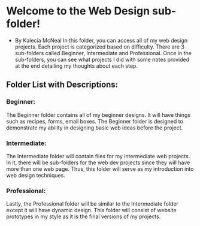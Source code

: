 # Welcome to the Web Design sub-folder!
- By Kalecia McNeal 
In this folder, you can access all of my web design projects. Each project is categorized based on difficulty. There are 3 sub-folders called Beginner, Intermediate and Professional. Once in the sub-folders, you can see what projects I did with some notes provided at the end detailing my thoughts about each step. 

## Folder List with Descriptions:

### Beginner:
The Beginner folder contains all of my beginner designs. It will have things such as recipes, forms, email boxes. The Beginner folder is designed to demonstrate my ability in designing basic web ideas before the project. 

### Intermediate:
The Intermediate folder will contain files for my intermediate web projects. In it, there will be sub-folders for the web dev projects since they will have more than one web page. Thus, this folder will serve as my introduction into web design techniques.  

### Professional: 
Lastly, the Professional folder will be similar to the Intermediate folder except it will have dynamic design. This folder will consist of website prototypes in my style as it is the final versions of my projects. 